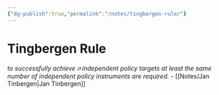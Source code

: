 ```yaml
---
{"dg-publish":true,"permalink":"/notes/tingbergen-rule/"}
---
```


# Tingbergen Rule

*to successfully achieve 𝑛 independent policy targets at least the same number of independent policy instruments are required.* - [[Notes/Jan Tinbergen\|Jan Tinbergen]]
